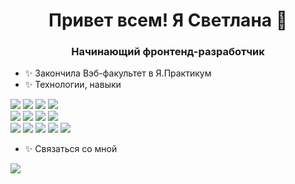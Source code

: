 <h1 align="center">Привет всем! Я Светлана 👋</h1>
<h3 align="center">Начинающий фронтенд-разработчик</h3>

- ✨ Закончила Вэб-факультет в Я.Практикум
- ✨ Технологии, навыки
<div display="flex">
  <img src='https://camo.githubusercontent.com/cf5c4ec3df36f33f96479d75bafe8b4f6b56fcb87479a057849def987ecc3ec4/68747470733a2f2f696d672e736869656c64732e696f2f62616467652f4a6176615363726970742d696e666f726d6174696f6e616c3f7374796c653d666c6174266c6f676f3d4a617661536372697074266c6f676f436f6c6f723d776869746526636f6c6f723d79656c6c6f77'>
  <img src='https://camo.githubusercontent.com/450a4cbf25711b03234f74c8429a6acb5a3e89ff74bd65dd1725082979dddca1/68747470733a2f2f696d672e736869656c64732e696f2f62616467652f52656163742e6a732d696e666f726d6174696f6e616c3f7374796c653d666c6174266c6f676f3d5265616374266c6f676f436f6c6f723d626c756526636f6c6f723d79656c6c6f77'>
  <img src='https://camo.githubusercontent.com/f0ff5060a5f01eb673c5c44b21670107edd92761f1bd0c021bcad3b83b26324f/68747470733a2f2f696d672e736869656c64732e696f2f62616467652f48544d4c352d696e666f726d6174696f6e616c3f7374796c653d666c6174266c6f676f3d48544d4c35266c6f676f436f6c6f723d776869746526636f6c6f723d79656c6c6f77'>
  <img src='https://camo.githubusercontent.com/248dafe5e37ee3eed50ef777bcec494da0c7899e4b66c89f4a9d9eb034e61136/68747470733a2f2f696d672e736869656c64732e696f2f62616467652f435353332d696e666f726d6174696f6e616c3f7374796c653d666c6174266c6f676f3d43535333266c6f676f436f6c6f723d776869746526636f6c6f723d79656c6c6f77'>
</div>
<div display="flex">
  <img src='https://camo.githubusercontent.com/bfb88585271f95304412f957b7fc79d34f5ce6755a6b02a5c941ee80cdf8bc49/68747470733a2f2f696d672e736869656c64732e696f2f62616467652f4769742d696e666f726d6174696f6e616c3f7374796c653d666c6174266c6f676f3d476974266c6f676f436f6c6f723d6f72616e676526636f6c6f723d79656c6c6f77'>
  <img src='https://camo.githubusercontent.com/c57799fc77ee99ae1c599e13af7f5539c11770efc6385b284b4f2ea4d7504683/68747470733a2f2f696d672e736869656c64732e696f2f62616467652f4669676d612d696e666f726d6174696f6e616c3f7374796c653d666c6174266c6f676f3d4669676d61266c6f676f436f6c6f723d776869746526636f6c6f723d79656c6c6f77'>
  <img src='https://camo.githubusercontent.com/396258532bd9fe4fd788b5075a849fa968214629d23b943d5a9c768d5b8c736a/68747470733a2f2f696d672e736869656c64732e696f2f62616467652f4d6f6e676f44422d696e666f726d6174696f6e616c3f7374796c653d666c6174266c6f676f3d4d6f6e676f4442266c6f676f436f6c6f723d677265656e26636f6c6f723d79656c6c6f77'>
  <img src='https://camo.githubusercontent.com/ca07cfc79fa4c74cdf4a98fa4b5384986a97da0a1aa76f7ceff57508dd18297d/68747470733a2f2f696d672e736869656c64732e696f2f62616467652f6e6f64652e6a732d696e666f726d6174696f6e616c3f7374796c653d666c6174266c6f676f3d6e6f64652e6a73266c6f676f436f6c6f723d677265656e26636f6c6f723d79656c6c6f77'>
</div>
<div display="flex">
  <img src='https://camo.githubusercontent.com/9ac5ea67b29be41729d82414c71def5cb49f7e2530920fbfb66f55200a7b8b77/68747470733a2f2f696d672e736869656c64732e696f2f62616467652f42454d2d696e666f726d6174696f6e616c3f7374796c653d666c6174266c6f676f3d42454d266c6f676f436f6c6f723d776869746526636f6c6f723d677265656e'>
  <img src='https://camo.githubusercontent.com/773ecccb80f8b655d5e3df273ad4b98717985fecbe5a9621165d8580df3d7551/68747470733a2f2f696d672e736869656c64732e696f2f62616467652f5350412d696e666f726d6174696f6e616c3f7374796c653d666c6174266c6f676f3d5265616374266c6f676f436f6c6f723d776869746526636f6c6f723d677265656e'>
  <img src='https://camo.githubusercontent.com/b4afdd6db3418833a59eddfea316b8f858974542c401801bb003421e96b99d7d/68747470733a2f2f696d672e736869656c64732e696f2f62616467652f4553362d696e666f726d6174696f6e616c3f7374796c653d666c6174266c6f676f3d4a617661536372697074266c6f676f436f6c6f723d776869746526636f6c6f723d677265656e'>
  <img src='https://camo.githubusercontent.com/9286f6e3fbdd52baa8d4624ff930c3ef512b92401b579934684e9e53abf25e48/68747470733a2f2f696d672e736869656c64732e696f2f62616467652f2544302539302544302542342544302542302544302542462544312538322544302542382544302542322544302542442544302542302544312538465f2544302542322544312539312544312538302544312538312544312538322544302542412544302542302d696e666f726d6174696f6e616c3f7374796c653d666c6174266c6f676f3d43535333266c6f676f436f6c6f723d776869746526636f6c6f723d677265656e'>
  <img src='https://camo.githubusercontent.com/62b5040194cb1cb71084ef88ea9d49e54ccbdf8d728531c7866ed418224e04a5/68747470733a2f2f696d672e736869656c64732e696f2f62616467652f2544302541312544302542352544302542432544302542302544302542442544312538322544302542382544312538372544302542352544312538312544302542412544302542302544312538465f2544302542322544302542352544312538302544312538312544312538322544302542412544302542302d696e666f726d6174696f6e616c3f7374796c653d666c6174266c6f676f3d48544d4c35266c6f676f436f6c6f723d776869746526636f6c6f723d677265656e'>
</div>

- ✨ Связаться со мной

<div display="flex">
  <!--
  <a href='mailto: pivovarova.svetlana@gmail.com'>
  <img src='https://img.shields.io/badge/Gmail-D14836?style=for-the-badge&logo=gmail&logoColor=white'>
  </a>
-->
<a href='https://t.me/SvetPi'>
  <img src='https://img.shields.io/badge/Telegram-2CA5E0?style=for-the-badge&logo=telegram&logoColor=white'>
  </a>
</div>

